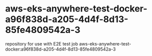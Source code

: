 # aws-eks-anywhere-test-docker-a96f838d-a205-4d4f-8d13-85fe4809542a-3
repository for use with E2E test job aws-eks-anywhere-test-docker:a96f838d-a205-4d4f-8d13-85fe4809542a-3
